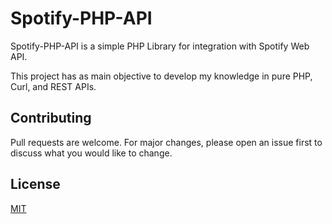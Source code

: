 # Spotify-PHP-API

Spotify-PHP-API is a simple PHP Library for integration with Spotify Web API.

This project has as main objective to develop my knowledge in pure PHP, Curl, and REST APIs.


## Contributing
Pull requests are welcome. For major changes, please open an issue first to discuss what you would like to change.



## License
[MIT](https://choosealicense.com/licenses/mit/)